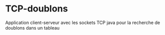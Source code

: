 # TCP-doublons
Application client-serveur avec les sockets TCP java pour la recherche de doublons dans un tableau
